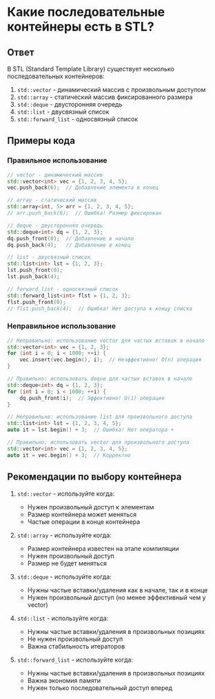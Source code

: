 # Какие последовательные контейнеры есть в STL?

## Ответ
В STL (Standard Template Library) существует несколько последовательных контейнеров:

1. `std::vector` - динамический массив с произвольным доступом
2. `std::array` - статический массив фиксированного размера
3. `std::deque` - двусторонняя очередь
4. `std::list` - двусвязный список
5. `std::forward_list` - односвязный список

## Примеры кода

### Правильное использование

```cpp
// vector - динамический массив
std::vector<int> vec = {1, 2, 3, 4, 5};
vec.push_back(6);  // Добавление элемента в конец

// array - статический массив
std::array<int, 5> arr = {1, 2, 3, 4, 5};
// arr.push_back(6);  // Ошибка! Размер фиксирован

// deque - двусторонняя очередь
std::deque<int> dq = {1, 2, 3};
dq.push_front(0);  // Добавление в начало
dq.push_back(4);   // Добавление в конец

// list - двусвязный список
std::list<int> lst = {1, 2, 3};
lst.push_front(0);
lst.push_back(4);

// forward_list - односвязный список
std::forward_list<int> flst = {1, 2, 3};
flst.push_front(0);
// flst.push_back(4);  // Ошибка! Нет доступа к концу списка
```

### Неправильное использование

```cpp
// Неправильно: использование vector для частых вставок в начало
std::vector<int> vec = {1, 2, 3};
for (int i = 0; i < 1000; ++i) {
    vec.insert(vec.begin(), i);  // Неэффективно! O(n) операция
}

// Правильно: использовать deque для частых вставок в начало
std::deque<int> dq = {1, 2, 3};
for (int i = 0; i < 1000; ++i) {
    dq.push_front(i);  // Эффективно! O(1) операция
}

// Неправильно: использование list для произвольного доступа
std::list<int> lst = {1, 2, 3, 4, 5};
auto it = lst.begin() + 3;  // Ошибка! Нет оператора +

// Правильно: использовать vector для произвольного доступа
std::vector<int> vec = {1, 2, 3, 4, 5};
auto it = vec.begin() + 3;  // Корректно
```

## Рекомендации по выбору контейнера

1. `std::vector` - используйте когда:
   - Нужен произвольный доступ к элементам
   - Размер контейнера может меняться
   - Частые операции в конце контейнера

2. `std::array` - используйте когда:
   - Размер контейнера известен на этапе компиляции
   - Нужен произвольный доступ
   - Размер не будет меняться

3. `std::deque` - используйте когда:
   - Нужны частые вставки/удаления как в начале, так и в конце
   - Нужен произвольный доступ (но менее эффективный чем у vector)

4. `std::list` - используйте когда:
   - Нужны частые вставки/удаления в произвольных позициях
   - Не нужен произвольный доступ
   - Важна стабильность итераторов

5. `std::forward_list` - используйте когда:
   - Нужны частые вставки/удаления в произвольных позициях
   - Важна экономия памяти
   - Нужен только последовательный доступ вперед 